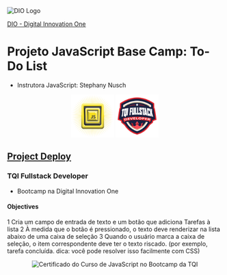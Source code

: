 <img alt="DIO Logo" title="DIO logo" width="100px" src="https://hermes.digitalinnovation.one/assets/diome/logo.svg">  
  
[DIO - Digital Innovation One](https://web.dio.me)  

# Projeto JavaScript Base Camp: To-Do List 
- Instrutora JavaScript: Stephany Nusch 
  
<div align="center">
<img alt="Base camp JavaScript Course badge" title="Base camp JavaScript Course badge" width="100px" src="coursebadge.png">
<img alt="Bootcamp Badge" title="Bootcamp Badge" width="100px" src="TQIbadge.png">

</div>

  
## [Project Deploy](https://github.com/malanski/toDoList/)
 
### TQI Fullstack Developer
- Bootcamp na Digital Innovation One  

#### Objectives
  
1 Cria um campo de entrada de texto e um botão que adiciona Tarefas à lista
2 À medida que o botão é pressionado, o texto deve renderizar na lista abaixo de uma caixa de seleção
3 Quando o usuário marca a caixa de seleção, o item correspondente deve ter o texto riscado. (por exemplo, tarefa concluída. dica: você pode resolver isso facilmente com CSS)
    
<div align="center">
<img width="520px" alt="Certificado do Curso de JavaScript no Bootcamp da TQI" title="Certificado do Curso de JavaScript no Bootcamp da TQI" src="CertificationDIO.jpeg">
</div>
